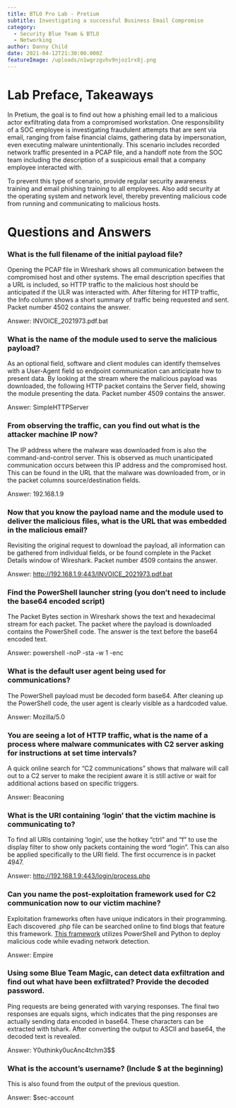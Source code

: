```yaml
---
title: BTLO Pro Lab - Pretium
subtitle: Investigating a successful Business Email Compromise
category:
  - Security Blue Team & BTLO
  - Networking
author: Danny Child
date: 2021-04-12T21:30:00.000Z
featureImage: /uploads/n1wgrzgvhv9njoz1rx8j.png
---
```

# **Lab Preface, Takeaways**

In Pretium, the goal is to find out how a phishing email led to a malicious actor exfiltrating data from a compromised workstation. One responsibility of a SOC employee is investigating fraudulent attempts that are sent via email, ranging from false financial claims, gathering data by impersonation, even executing malware unintentionally. This scenario includes recorded network traffic presented in a PCAP file, and a handoff note from the SOC team including the description of a suspicious email that a company employee interacted with.

To prevent this type of scenario, provide regular security awareness training and email phishing training to all employees. Also add security at the operating system and network level, thereby preventing malicious code from running and communicating to malicious hosts.

# **Questions and Answers**

### **What is the full filename of the initial payload file?**

Opening the PCAP file in Wireshark shows all communication between the compromised host and other systems. The email description specifies that a URL is included, so HTTP traffic to the malicious host should be anticipated if the ULR was interacted with. After filtering for HTTP traffic, the Info column shows a short summary of traffic being requested and sent. Packet number 4502 contains the answer. 

Answer: INVOICE_2021973.pdf.bat

### **What is the name of the module used to serve the malicious payload?**

As an optional field, software and client modules can identify themselves with a User-Agent field so endpoint communication can anticipate how to present data. By looking at the stream where the malicious payload was downloaded, the following HTTP packet contains the Server field, showing the module presenting the data. Packet number 4509 contains the answer.

Answer: SimpleHTTPServer

### **From observing the traffic, can you find out what is the attacker machine IP now?**

The IP address where the malware was downloaded from is also the command-and-control server. This is observed as much unanticipated communication occurs between this IP address and the compromised host. This can be found in the URL that the malware was downloaded from, or in the packet columns source/destination fields.

Answer: 192.168.1.9

### **Now that you know the payload name and the module used to deliver the malicious files, what is the URL that was embedded in the malicious email?**

Revisiting the original request to download the payload, all information can be gathered from individual fields, or be found complete in the Packet Details window of Wireshark. Packet number 4509 contains the answer.

Answer: http://192.168.1.9:443/INVOICE_2021973.pdf.bat

### **Find the PowerShell launcher string (you don’t need to include the base64 encoded script)**

The Packet Bytes section in Wireshark shows the text and hexadecimal stream for each packet. The packet where the payload is downloaded contains the PowerShell code. The answer is the text before the base64 encoded text.

Answer: powershell -noP -sta -w 1 -enc

### **What is the default user agent being used for communications?**

The PowerShell payload must be decoded form base64. After cleaning up the PowerShell code, the user agent is clearly visible as a hardcoded value.

Answer: Mozilla/5.0

### **You are seeing a lot of HTTP traffic, what is the name of a process where malware communicates with C2 server asking for instructions at set time intervals?**

A quick online search for “C2 communications” shows that malware will call out to a C2 server to make the recipient aware it is still active or wait for additional actions based on specific triggers.

Answer: Beaconing

### **What is the URI containing ‘login’ that the victim machine is communicating to?**

To find all URIs containing ‘login’, use the hotkey “ctrl” and “f” to use the display filter to show only packets containing the word “login”.  This can also be applied specifically to the URI field. The first occurrence is in packet 4947.

Answer: http://192.168.1.9:443/login/process.php

### **Can you name the post-exploitation framework used for C2 communication now to our victim machine?**

Exploitation frameworks often have unique indicators in their programming. Each discovered .php file can be searched online to find blogs that feature this framework. [This framework](https://github.com/EmpireProject/Empire) utilizes PowerShell and Python to deploy malicious code while evading network detection.

Answer: Empire

### **Using some Blue Team Magic, can detect data exfiltration and find out what have been exfiltrated? Provide the decoded password.**

Ping requests are being generated with varying responses. The final two responses are equals signs, which indicates that the ping responses are actually sending data encoded in base64. These characters can be extracted with tshark. After converting the output to ASCII and base64, the decoded text is revealed.

Answer: Y0uthinky0ucAnc4tchm3$$

### **What is the account’s username? (Include $ at the beginning)**

This is also found from the output of the previous question.

Answer: $sec-account